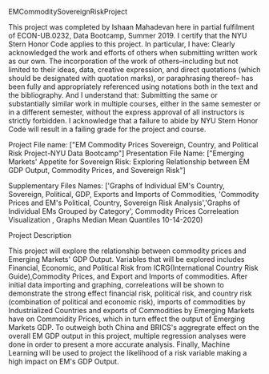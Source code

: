   EMCommoditySovereignRiskProject

This project was completed by 
Ishaan Mahadevan  here in partial fulfilment of ECON-UB.0232,
Data Bootcamp, Summer  2019. I certify that the NYU Stern Honor Code applies to this project.
In particular, I have:
Clearly acknowledged the work and efforts of others when submitting written work as our own.
The incorporation of the work of others–including but not limited to their ideas, data, creative
expression, and direct quotations (which should be designated with quotation marks), or paraphrasing thereof– has been fully and appropriately referenced using notations both in the text
and the bibliography.
And I understand that:
Submitting the same or substantially similar work in multiple courses, either in the same semester
or in a different semester, without the express approval of all instructors is strictly forbidden.
I acknowledge that a failure to abide by NYU Stern Honor Code will result in a failing grade for
the project and course.


Project File name: ["EM Commodity Prices Sovereign, Country, and Political Risk Project-NYU Data Bootcamp"]
Presentation File Name: ["Emerging Markets' Appetite for Sovereign Risk: Exploring Relationship between EM GDP Output, Commodity Prices, and Sovereign Risk"]

Supplementary Files Names: ['Graphs of Individual EM's Country, Sovereign, Political, GDP, Exports and Imports of Commodities, 'Commodity Prices and EM's Political, Country, Sovereign Risk Analysis','Graphs of Individual EMs Grouped by Category', Commodity Prices Correleation Visualization , Graphs Median Mean Quantiles 10-14-2020)

Project Description

This project will explore the relationship between commodity prices and Emerging Markets' GDP Output. Variables that will be explored includes Financial, Economic, and Political Risk from ICRG(International Country Risk Guide),Commodity Prices, and Export and Imports of commodities. After initial data importing and graphing, correleations will be shown to demonstrate the strong effect financial risk, political risk, and country risk (combination of political and economic risk), imports of commodities by Industrialized Countries and exports of Commodities by Emerging Markets have on Commoidity Prices, which in turn effect the output of Emerging Markets GDP. To outweigh both China and BRICS's aggregrate effect on the overall EM GDP output in this project, multiple regression analyses were done in order to present a more accurate analysis. Finally, Machine Learning will be used to project the likelihood of a risk variable making a high impact on EM's GDP Output. 
